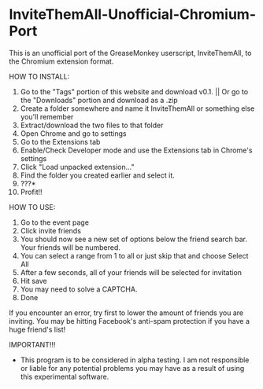 InviteThemAll-Unofficial-Chromium-Port
======================================

This is an unofficial port of the GreaseMonkey userscript, InviteThemAll, to the Chromium extension format.

HOW TO INSTALL:

1. Go to the "Tags" portion of this website and download v0.1. ||  Or go to the "Downloads" portion and download as a .zip
2. Create a folder somewhere and name it InviteThemAll or something else you'll remember
3. Extract/download the two files to that folder
4. Open Chrome and go to settings
5. Go to the Extensions tab
6. Enable/Check Developer mode and use the Extensions tab in Chrome's settings
7. Click "Load unpacked extension..."
8. Find the folder you created earlier and select it.
9. ???*
10. Profit!!


HOW TO USE:

1. Go to the event page
2. Click invite friends
3. You should now see a new set of options below the friend search bar.  Your friends will be numbered.
4. You can select a range from 1 to all or just skip that and choose Select All
5. After a few seconds, all of your friends will be selected for invitation
6. Hit save 
7. You may need to solve a CAPTCHA.
8. Done

If you encounter an error, try first to lower the amount of friends
you are inviting.  You may be hitting Facebook's anti-spam protection
if you have a huge friend's list! 



IMPORTANT!!!

- This program is to be considered in alpha testing.  I am not responsible
or liable for any potential problems you may have as a result of using
this experimental software.
